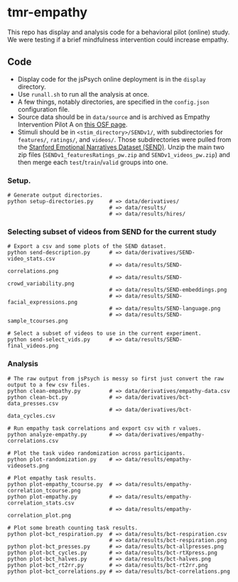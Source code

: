 # tmr-empathy

This repo has display and analysis code for a behavioral pilot (online) study. We were testing if a brief mindfulness intervention could increase empathy.


## Code

* Display code for the jsPsych online deployment is in the `display` directory.
* Use `runall.sh` to run all the analysis at once.
* A few things, notably directories, are specified in the `config.json` configuration file.
* Source data should be in `data/source` and is archived as Empathy Intervention Pilot A on [this OSF page](https://osf.io/upa7t/).
* Stimuli should be in `<stim_directory>/SENDv1/`, with subdirectories for `features/`, `ratings/`, and `videos/`. Those subdirectories were pulled from the [Stanford Emotional Narratives Dataset (SEND)](https://github.com/StanfordSocialNeuroscienceLab/SEND). Unzip the main two zip files (`SENDv1_featuresRatings_pw.zip` and `SENDv1_videos_pw.zip`) and then merge each `test`/`train`/`valid` groups into one.



### Setup.

```shell
# Generate output directories.
python setup-directories.py     # => data/derivatives/
                                # => data/results/
                                # => data/results/hires/
```

### Selecting subset of videos from SEND for the current study

```shell
# Export a csv and some plots of the SEND dataset.
python send-description.py      # => data/derivatives/SEND-video_stats.csv
                                # => data/results/SEND-correlations.png
                                # => data/results/SEND-crowd_variability.png
                                # => data/results/SEND-embeddings.png
                                # => data/results/SEND-facial_expressions.png
                                # => data/results/SEND-language.png
                                # => data/results/SEND-sample_tcourses.png

# Select a subset of videos to use in the current experiment.
python send-select_vids.py      # => data/results/SEND-final_videos.png
```

### Analysis

```shell
# The raw output from jsPsych is messy so first just convert the raw output to a few csv files.
python clean-empathy.py         # => data/derivatives/empathy-data.csv
python clean-bct.py             # => data/derivatives/bct-data_presses.csv
                                # => data/derivatives/bct-data_cycles.csv

# Run empathy task correlations and export csv with r values.
python analyze-empathy.py       # => data/derivatives/empathy-correlations.csv

# Plot the task video randomization across participants.
python plot-randomization.py    # => data/results/empathy-videosets.png

# Plot empathy task results.
python plot-empathy_tcourse.py  # => data/results/empathy-correlation_tcourse.png
python plot-empathy.py          # => data/results/empathy-correlation_stats.csv
                                # => data/results/empathy-correlation_plot.png

# Plot some breath counting task results.
python plot-bct_respiration.py  # => data/results/bct-respiration.csv
                                # => data/results/bct-respiration.png
python plot-bct_presses.py      # => data/results/bct-allpresses.png
python plot-bct_cycles.py       # => data/results/bct-rtXpress.png
python plot-bct_halves.py       # => data/results/bct-halves.png
python plot-bct_rt2rr.py        # => data/results/bct-rt2rr.png
python plot-bct_correlations.py # => data/results/bct-correlations.png
```